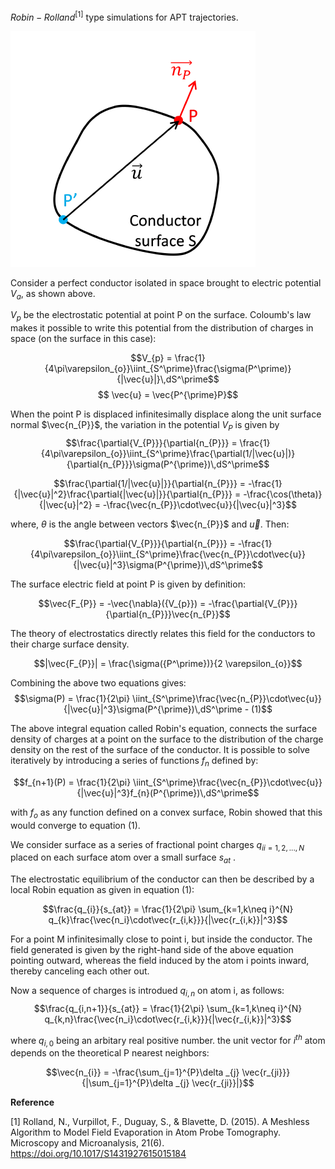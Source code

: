 $Robin-Rolland^{[1]}$ type simulations for APT trajectories.

![conductor surface](conductor_surface.PNG)

Consider a perfect conductor isolated in space brought to  electric potential $V_{a}$, as shown above.

$V_{p}$ be the electrostatic potential at point P on the surface. Coloumb's law makes it possible to write this potential from the distribution of charges in space 
(on the surface in this case):

$$V_{p} = \frac{1}{4\pi\varepsilon_{o}}\iint_{S^\prime}\frac{\sigma(P^\prime)}{|\vec{u}|}\,dS^\prime$$
$$ \vec{u} = \vec{P^{\prime}P}$$

When the point P is displaced infinitesimally displace along the unit surface normal $\vec{n_{P}}$, the variation in the potential $V_{P}$ is given by
$$\frac{\partial{V_{P}}}{\partial{n_{P}}} = \frac{1}{4\pi\varepsilon_{o}}\iint_{S^\prime}\frac{\partial(1/|\vec{u}|)}{\partial{n_{P}}}\sigma(P^{\prime})\,dS^\prime$$

$$\frac{\partial{1/|\vec{u}|}}{\partial{n_{P}}} = -\frac{1}{|\vec{u}|^2}\frac{\partial{|\vec{u}|}}{\partial{n_{P}}} = -\frac{\cos(\theta)}{|\vec{u}|^2} = -\frac{\vec{n_{P}}\cdot\vec{u}}{|\vec{u}|^3}$$

where, $\theta$ is the angle between vectors $\vec{n_{P}}$ and $\vec{u}$. Then:

$$\frac{\partial{V_{P}}}{\partial{n_{P}}} = -\frac{1}{4\pi\varepsilon_{o}}\iint_{S^\prime}\frac{\vec{n_{P}}\cdot\vec{u}}{|\vec{u}|^3}\sigma(P^{\prime})\,dS^\prime$$

The surface electric field at point P is given by definition:

$$\vec{F_{P}} = -\vec{\nabla}({V_{p}}) = -\frac{\partial{V_{P}}}{\partial{n_{P}}}\vec{n_{P}}$$

The theory of electrostatics directly relates this field for the conductors to their charge surface density.

$$|\vec{F_{P}}| = \frac{\sigma({P^\prime})}{2 \varepsilon_{o}}$$

Combining the above two equations gives:
$$\sigma(P) = \frac{1}{2\pi} \iint_{S^\prime}\frac{\vec{n_{P}}\cdot\vec{u}}{|\vec{u}|^3}\sigma(P^{\prime})\,dS^\prime     - (1)$$ 

The above integral equation called Robin's equation, connects the surface density of charges at a point on the surface to the distribution of the charge density on the rest of the surface of the conductor. It is possible to solve iteratively by introducing a series of functions $f_{n}$ defined by:

$$f_{n+1}(P) =  \frac{1}{2\pi} \iint_{S^\prime}\frac{\vec{n_{P}}\cdot\vec{u}}{|\vec{u}|^3}f_{n}(P^{\prime})\,dS^\prime$$

with $f_{o}$ as any function defined on a convex surface, Robin showed that this would converge to equation (1).

We consider surface as a series of fractional point charges ${q_{i}}_{i=1,2,...,N}$ placed on each surface atom over a small surface $s_{at}$ .

The electrostatic equilibrium of the conductor can then be described by a local Robin equation as given in equation (1):

$$\frac{q_{i}}{s_{at}} = \frac{1}{2\pi} \sum_{k=1,k\neq i}^{N} q_{k}\frac{\vec{n_i}\cdot\vec{r_{i,k}}}{|\vec{r_{i,k}}|^3}$$

For a point M infinitesimally close to point i, but inside the conductor. The field generated is given by the right-hand side of the above equation pointing outward, whereas the field induced by the atom i points inward, thereby canceling each other out.

Now a sequence of charges is introdued $q_{i,n}$ on atom i, as follows:
$$\frac{q_{i,n+1}}{s_{at}} = \frac{1}{2\pi} \sum_{k=1,k\neq i}^{N} q_{k,n}\frac{\vec{n_i}\cdot\vec{r_{i,k}}}{|\vec{r_{i,k}}|^3}$$

where $q_{i,0}$ being an arbitary real positive number.
the unit vector for $i^{th}$ atom depends on the theoretical P nearest neighbors:

$$\vec{n_{i}} = -\frac{\sum_{j=1}^{P}\delta _{j} \vec{r_{ji}}}{|\sum_{j=1}^{P}\delta _{j} \vec{r_{ji}}|}$$

**Reference**

[1] Rolland, N., Vurpillot, F., Duguay, S., & Blavette, D. (2015). A Meshless Algorithm to Model Field Evaporation in Atom Probe Tomography. Microscopy and Microanalysis, 21(6). https://doi.org/10.1017/S1431927615015184
